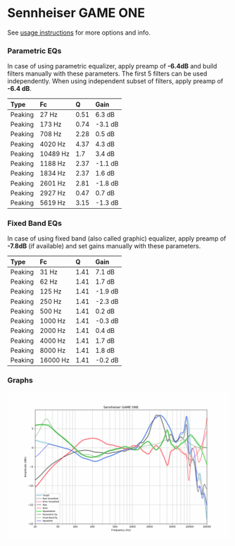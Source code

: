 # Sennheiser GAME ONE
See [usage instructions](https://github.com/jaakkopasanen/AutoEq#usage) for more options and info.

### Parametric EQs
In case of using parametric equalizer, apply preamp of **-6.4dB** and build filters manually
with these parameters. The first 5 filters can be used independently.
When using independent subset of filters, apply preamp of **-6.4 dB**.

| Type    | Fc       |    Q | Gain    |
|:--------|:---------|:-----|:--------|
| Peaking | 27 Hz    | 0.51 | 6.3 dB  |
| Peaking | 173 Hz   | 0.74 | -3.1 dB |
| Peaking | 708 Hz   | 2.28 | 0.5 dB  |
| Peaking | 4020 Hz  | 4.37 | 4.3 dB  |
| Peaking | 10489 Hz | 1.7  | 3.4 dB  |
| Peaking | 1188 Hz  | 2.37 | -1.1 dB |
| Peaking | 1834 Hz  | 2.37 | 1.6 dB  |
| Peaking | 2601 Hz  | 2.81 | -1.8 dB |
| Peaking | 2927 Hz  | 0.47 | 0.7 dB  |
| Peaking | 5619 Hz  | 3.15 | -1.3 dB |

### Fixed Band EQs
In case of using fixed band (also called graphic) equalizer, apply preamp of **-7.8dB**
(if available) and set gains manually with these parameters.

| Type    | Fc       |    Q | Gain    |
|:--------|:---------|:-----|:--------|
| Peaking | 31 Hz    | 1.41 | 7.1 dB  |
| Peaking | 62 Hz    | 1.41 | 1.7 dB  |
| Peaking | 125 Hz   | 1.41 | -1.9 dB |
| Peaking | 250 Hz   | 1.41 | -2.3 dB |
| Peaking | 500 Hz   | 1.41 | 0.2 dB  |
| Peaking | 1000 Hz  | 1.41 | -0.3 dB |
| Peaking | 2000 Hz  | 1.41 | 0.4 dB  |
| Peaking | 4000 Hz  | 1.41 | 1.7 dB  |
| Peaking | 8000 Hz  | 1.41 | 1.8 dB  |
| Peaking | 16000 Hz | 1.41 | -0.2 dB |

### Graphs
![](./Sennheiser%20GAME%20ONE.png)